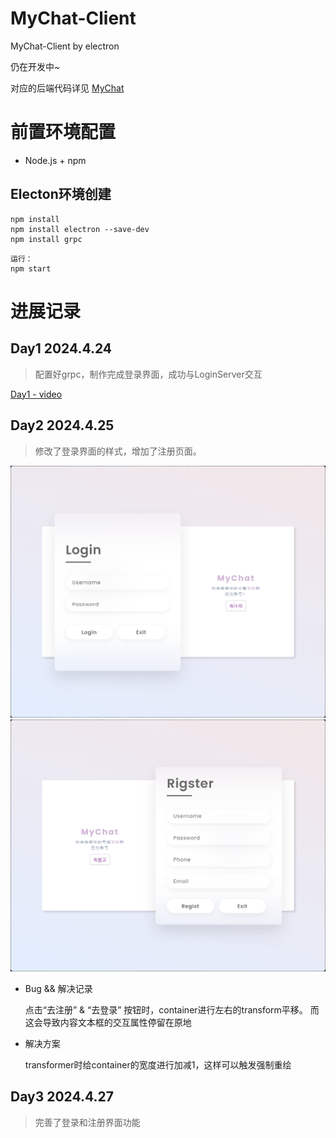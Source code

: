 # MyChat-Client
MyChat-Client by electron

仍在开发中~

对应的后端代码详见 [MyChat](https://github.com/Zzzzzya/MyChat)

# 前置环境配置

- Node.js + npm

## Electon环境创建
 ```
 npm install
 npm install electron --save-dev
 npm install grpc
 ```
 ```
 运行：
 npm start
 ```

 # 进展记录
 ## Day1 2024.4.24
 >配置好grpc，制作完成登录界面，成功与LoginServer交互

[Day1 - video](src/videos/Day1.mp4)

## Day2 2024.4.25
>修改了登录界面的样式，增加了注册页面。

![Day2 - image - 1](src/images/process/Day2-1-Login.png)
![Day2 - image - 2](src/images/process/Day2-2-Register.png)

- Bug && 解决记录
   
   点击“去注册” & “去登录” 按钮时，container进行左右的transform平移。
   而这会导致内容文本框的交互属性停留在原地

- 解决方案
  
  transformer时给container的宽度进行加减1，这样可以触发强制重绘

## Day3 2024.4.27
>完善了登录和注册界面功能